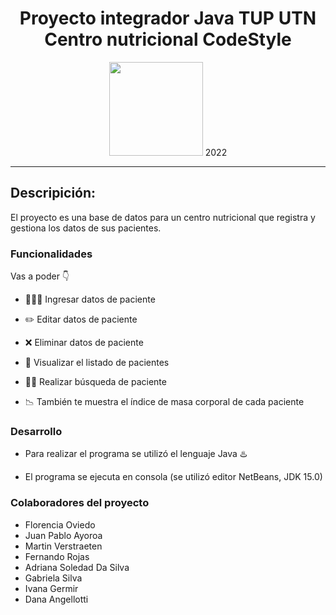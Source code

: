 <h1 align= "center" >Proyecto integrador Java TUP UTN Centro nutricional CodeStyle</h1>
<p align="center">
  <img width="150"  src=https://github.com/CodeSystem2022/AsistenciaCodeStyle/blob/main/assets/CodeStyleTransparent.png>
  2022
</p>

----

## Descripición:

El proyecto  es una  base de datos para un centro nutricional que registra y gestiona los datos de sus pacientes.

### Funcionalidades

Vas a poder  :point_down:

*  :people_holding_hands: Ingresar datos de paciente

*  :pencil2: Editar datos de paciente
 
* :x: Eliminar datos de paciente

* :page_with_curl: Visualizar el listado de pacientes

* :cook: Realizar búsqueda de paciente

* 	:chart_with_downwards_trend: También te muestra el índice de masa corporal de cada paciente


### Desarrollo

* Para realizar el programa se utilizó el lenguaje Java :hotsprings: 

* El programa se ejecuta en consola (se utilizó editor NetBeans, JDK 15.0)


### Colaboradores del proyecto

* Florencia Oviedo
* Juan Pablo Ayoroa
* Martin Verstraeten
* Fernando Rojas
* Adriana Soledad Da Silva
* Gabriela Silva
* Ivana Germir
* Dana Angellotti
